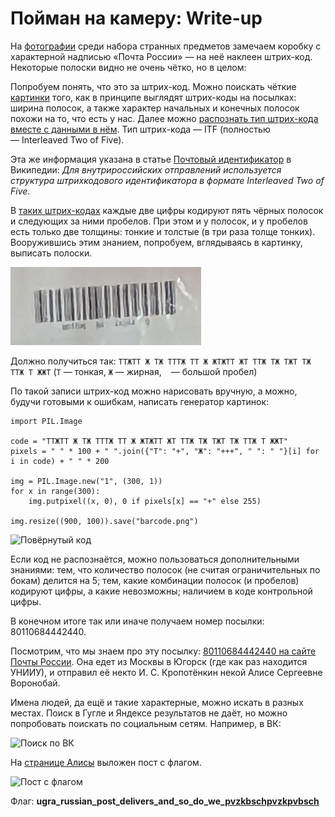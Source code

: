 # Пойман на камеру: Write-up

На [фотографии](attachments/carrier.jpg) среди набора странных предметов замечаем коробку с характерной надписью «Почта России» — на неё наклеен штрих-код. Некоторые полоски видно не очень чётко, но в целом:

Попробуем понять, что это за штрих-код. Можно поискать чёткие [картинки](https://dprint.ru/shtrihkodirovanie/) того, как в принципе выглядят штрих-коды на посылках: ширина полосок, а также характер начальных и конечных полосок похожи на то, что есть у нас. Далее можно [распознать тип штрих-кода вместе с данными в нём](https://zxing.org/w/decode?u=https%3A%2F%2Fdprint.ru%2Fwp-content%2Fuploads%2F2020%2F07%2Fcode2.jpg). Тип штрих-кода — ITF (полностью — Interleaved Two of Five).

Эта же информация указана в статье [Почтовый идентификатор](https://ru.wikipedia.org/wiki/%D0%9F%D0%BE%D1%87%D1%82%D0%BE%D0%B2%D1%8B%D0%B9_%D0%B8%D0%B4%D0%B5%D0%BD%D1%82%D0%B8%D1%84%D0%B8%D0%BA%D0%B0%D1%82%D0%BE%D1%80) в Википедии: _Для внутрироссийских отправлений используется структура штрихкодового идентификатора в формате Interleaved Two of Five_.

В [таких штрих-кодах](https://en.wikipedia.org/wiki/Interleaved_2_of_5) каждые две цифры кодируют пять чёрных полосок и следующих за ними пробелов. При этом и у полосок, и у пробелов есть только две толщины: тонкие и толстые (в три раза толще тонких). Вооружившись этим знанием, попробуем, вглядываясь в картинку, выписать полоски.

![Повёрнутый код](writeup/code.jpg)

Должно получиться так: `ТТЖТТ Ж ТЖ ТТТЖ ТТ Ж ЖТЖТТ ЖТ ТТЖ ТЖ ТЖТ ТЖ ТТЖ Т ЖЖТ` (`Т` — тонкая, `Ж` — жирная, ` ` — большой пробел)

По такой записи штрих-код можно нарисовать вручную, а можно, будучи готовыми к ошибкам, написать генератор картинок:

```python3
import PIL.Image

code = "ТТЖТТ Ж ТЖ ТТТЖ ТТ Ж ЖТЖТТ ЖТ ТТЖ ТЖ ТЖТ ТЖ ТТЖ Т ЖЖТ"
pixels = " " * 100 + " ".join({"Т": "+", "Ж": "+++", " ": " "}[i] for i in code) + " " * 200

img = PIL.Image.new("1", (300, 1))
for x in range(300):
    img.putpixel((x, 0), 0 if pixels[x] == "+" else 255)

img.resize((900, 100)).save("barcode.png")
```

![Повёрнутый код](writeup/barcode.png)

Если код не распознаётся, можно пользоваться дополнительными знаниями: тем, что количество полосок (не считая ограничительных по бокам) делится на 5; тем, какие комбинации полосок (и пробелов) кодируют цифры, а какие невозможны; наличием в коде контрольной цифры.

В конечном итоге так или иначе получаем номер посылки: 80110684442440.

Посмотрим, что мы знаем про эту посылку: [80110684442440 на сайте Почты России](https://www.pochta.ru/tracking?barcode=80110684442440). Она едет из Москвы в Югорск (где как раз находится УНИИУ), и отправил её некто И. С. Кропотёнкин некой Алисе Сергеевне Воронобай.

Имена людей, да ещё и такие характерные, можно искать в разных местах. Поиск в Гугле и Яндексе результатов не даёт, но можно попробовать поискать по социальным сетям. Например, в ВК:

![Поиск по ВК](writeup/vk-search.png)

На [странице Алисы](https://vk.com/crow_farewell) выложен пост с флагом.

![Пост с флагом](writeup/vk-post.png)

Флаг: **ugra_russian_post_delivers_and_so_do_we_[pvzkbschpvzkpvbsch](https://www.youtube.com/watch?v=6Hd0F1QsXR8&t=14s)**
